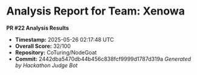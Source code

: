 # Analysis Report for Team: Xenowa

**PR #22 Analysis Results**

- **Timestamp:** 2025-05-26 02:17:48 UTC
- **Overall Score:** 32/100
- **Repository:** CoTuring/NodeGoat
- **Commit:** 2442dba5470db44b456c838fcf9999d1787d319a
*Generated by Hackathon Judge Bot*
